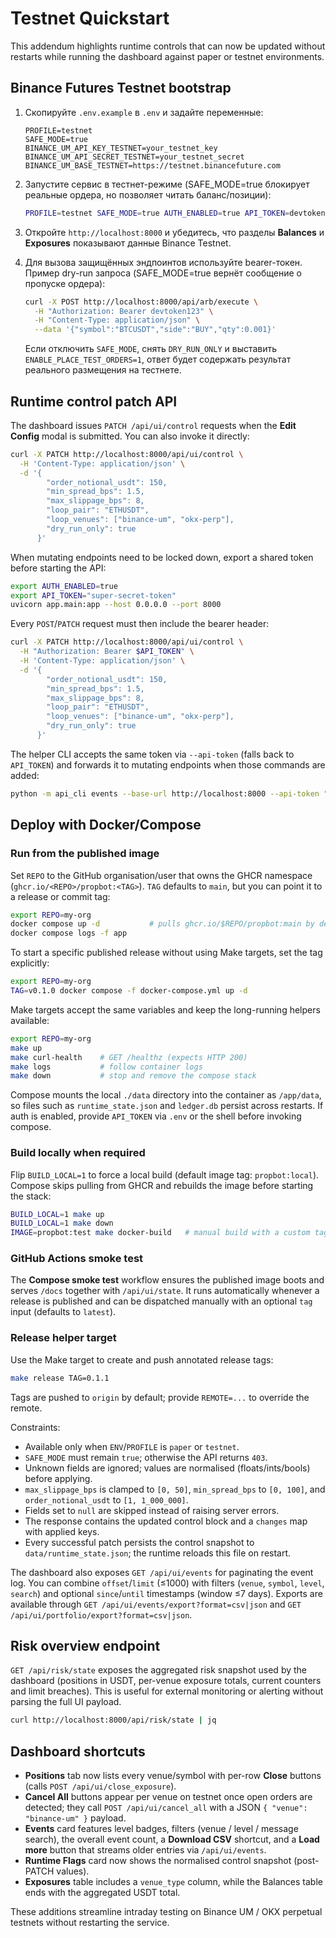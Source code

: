 # Testnet Quickstart

This addendum highlights runtime controls that can now be updated without restarts while running the dashboard against paper or testnet environments.

## Binance Futures Testnet bootstrap

1. Скопируйте `.env.example` в `.env` и задайте переменные:

   ```dotenv
   PROFILE=testnet
   SAFE_MODE=true
   BINANCE_UM_API_KEY_TESTNET=your_testnet_key
   BINANCE_UM_API_SECRET_TESTNET=your_testnet_secret
   BINANCE_UM_BASE_TESTNET=https://testnet.binancefuture.com
   ```

2. Запустите сервис в тестнет-режиме (SAFE_MODE=true блокирует реальные ордера, но позволяет читать баланс/позиции):

   ```bash
   PROFILE=testnet SAFE_MODE=true AUTH_ENABLED=true API_TOKEN=devtoken123 /Users/denis/propbot/.venv/bin/python3 -m uvicorn app.main:app --host 127.0.0.1 --port 8000 --reload
   ```

3. Откройте `http://localhost:8000` и убедитесь, что разделы **Balances** и **Exposures** показывают данные Binance Testnet.

4. Для вызова защищённых эндпоинтов используйте bearer-токен. Пример dry-run запроса (SAFE_MODE=true вернёт сообщение о пропуске ордера):

   ```bash
   curl -X POST http://localhost:8000/api/arb/execute \
     -H "Authorization: Bearer devtoken123" \
     -H "Content-Type: application/json" \
     --data '{"symbol":"BTCUSDT","side":"BUY","qty":0.001}'
   ```

   Если отключить `SAFE_MODE`, снять `DRY_RUN_ONLY` и выставить `ENABLE_PLACE_TEST_ORDERS=1`, ответ будет содержать результат реального размещения на тестнете.

## Runtime control patch API

The dashboard issues `PATCH /api/ui/control` requests when the **Edit Config** modal is submitted. You can also invoke it directly:

```bash
curl -X PATCH http://localhost:8000/api/ui/control \
  -H 'Content-Type: application/json' \
  -d '{
        "order_notional_usdt": 150,
        "min_spread_bps": 1.5,
        "max_slippage_bps": 8,
        "loop_pair": "ETHUSDT",
        "loop_venues": ["binance-um", "okx-perp"],
        "dry_run_only": true
      }'
```

When mutating endpoints need to be locked down, export a shared token before starting the API:

```bash
export AUTH_ENABLED=true
export API_TOKEN="super-secret-token"
uvicorn app.main:app --host 0.0.0.0 --port 8000
```

Every `POST`/`PATCH` request must then include the bearer header:

```bash
curl -X PATCH http://localhost:8000/api/ui/control \
  -H "Authorization: Bearer $API_TOKEN" \
  -H 'Content-Type: application/json' \
  -d '{
        "order_notional_usdt": 150,
        "min_spread_bps": 1.5,
        "max_slippage_bps": 8,
        "loop_pair": "ETHUSDT",
        "loop_venues": ["binance-um", "okx-perp"],
        "dry_run_only": true
      }'
```

The helper CLI accepts the same token via `--api-token` (falls back to `API_TOKEN`) and forwards it to mutating endpoints when those commands are added:

```bash
python -m api_cli events --base-url http://localhost:8000 --api-token "$API_TOKEN"
```

## Deploy with Docker/Compose

### Run from the published image

Set `REPO` to the GitHub organisation/user that owns the GHCR namespace (`ghcr.io/<REPO>/propbot:<TAG>`). `TAG` defaults to `main`, but you can point it to a release or commit tag:

```bash
export REPO=my-org
docker compose up -d           # pulls ghcr.io/$REPO/propbot:main by default
docker compose logs -f app
```

To start a specific published release without using Make targets, set the tag explicitly:

```bash
export REPO=my-org
TAG=v0.1.0 docker compose -f docker-compose.yml up -d
```

Make targets accept the same variables and keep the long-running helpers available:

```bash
export REPO=my-org
make up
make curl-health    # GET /healthz (expects HTTP 200)
make logs           # follow container logs
make down           # stop and remove the compose stack
```

Compose mounts the local `./data` directory into the container as `/app/data`, so files such as `runtime_state.json` and `ledger.db` persist across restarts. If auth is enabled, provide `API_TOKEN` via `.env` or the shell before invoking compose.

### Build locally when required

Flip `BUILD_LOCAL=1` to force a local build (default image tag: `propbot:local`). Compose skips pulling from GHCR and rebuilds the image before starting the stack:

```bash
BUILD_LOCAL=1 make up
BUILD_LOCAL=1 make down
IMAGE=propbot:test make docker-build   # manual build with a custom tag
```

### GitHub Actions smoke test

The **Compose smoke test** workflow ensures the published image boots and serves `/docs` together with `/api/ui/state`. It runs automatically whenever a release is published and can be dispatched manually with an optional `tag` input (defaults to `latest`).

### Release helper target

Use the Make target to create and push annotated release tags:

```bash
make release TAG=0.1.1
```

Tags are pushed to `origin` by default; provide `REMOTE=...` to override the remote.

Constraints:

- Available only when `ENV`/`PROFILE` is `paper` or `testnet`.
- `SAFE_MODE` must remain `true`; otherwise the API returns `403`.
- Unknown fields are ignored; values are normalised (floats/ints/bools) before applying.
- `max_slippage_bps` is clamped to `[0, 50]`, `min_spread_bps` to `[0, 100]`, and `order_notional_usdt` to `[1, 1_000_000]`.
- Fields set to `null` are skipped instead of raising server errors.
- The response contains the updated control block and a `changes` map with applied keys.
- Every successful patch persists the control snapshot to `data/runtime_state.json`; the runtime reloads this file on restart.

The dashboard also exposes `GET /api/ui/events` for paginating the event log. You can combine `offset`/`limit` (≤1000) with filters (`venue`, `symbol`, `level`, `search`) and optional `since`/`until` timestamps (window ≤7 days).
Exports are available through `GET /api/ui/events/export?format=csv|json` and `GET /api/ui/portfolio/export?format=csv|json`.

## Risk overview endpoint

`GET /api/risk/state` exposes the aggregated risk snapshot used by the dashboard (positions in USDT, per-venue exposure totals, current counters and limit breaches). This is useful for external monitoring or alerting without parsing the full UI payload.

```bash
curl http://localhost:8000/api/risk/state | jq
```

## Dashboard shortcuts

- **Positions** tab now lists every venue/symbol with per-row **Close** buttons (calls `POST /api/ui/close_exposure`).
- **Cancel All** buttons appear per venue on testnet once open orders are detected; they call `POST /api/ui/cancel_all` with a JSON `{ "venue": "binance-um" }` payload.
- **Events** card features level badges, filters (venue / level / message search), the overall event count, a **Download CSV** shortcut, and a **Load more** button that streams older entries via `/api/ui/events`.
- **Runtime Flags** card now shows the normalised control snapshot (post-PATCH values).
- **Exposures** table includes a `venue_type` column, while the Balances table ends with the aggregated USDT total.

These additions streamline intraday testing on Binance UM / OKX perpetual testnets without restarting the service.

